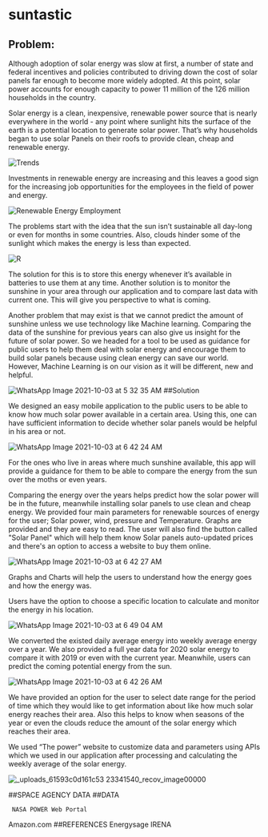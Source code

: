 # suntastic

## Problem:

Although adoption of solar energy was slow at first, a number of state and federal incentives and policies contributed to driving down the cost of solar panels far enough to become more widely adopted. At this point, solar power accounts for enough capacity to power 11 million of the 126 million households in the country.



  Solar energy is a clean, inexpensive, renewable power source that is nearly everywhere in the world - any point where sunlight hits the surface of the earth is a potential location to generate solar power. That’s why households began to use solar Panels on their roofs to provide clean, cheap and renewable energy.

![Trends](https://user-images.githubusercontent.com/88866544/135774076-3a14325a-1a4d-41cc-b8cc-72406555f94b.png)

Investments in renewable energy are increasing and this leaves a good sign for the increasing job opportunities for the employees in the field of power and energy. 


![Renewable Energy Employment](https://user-images.githubusercontent.com/88866544/135774087-213c574d-79f5-4de8-81f1-40122c79b456.png)

The problems start with the idea that the sun isn’t sustainable all day-long or even for months in some countries. Also, clouds hinder some of the sunlight which makes the energy is less than expected.

![R](https://user-images.githubusercontent.com/88866544/135774113-1c778cea-0232-4d06-8844-26a9f48e1439.jpeg)


 The solution for this is to store this energy whenever it’s available in batteries to use them at any time. Another solution is to monitor the sunshine in your area through our application and to compare last data with current one. This will give you perspective to what is coming.

Another problem that may exist is that we cannot predict the amount of sunshine unless we use technology like Machine learning.
 Comparing the data of the sunshine for previous years can also give us insight for the future of solar power. So we headed for a tool to be used as guidance for public users to help them deal with solar energy and encourage them to build solar panels because using clean energy can save our world. 
 However, Machine Learning is on our vision as it will be different, new and helpful.


![WhatsApp Image 2021-10-03 at 5 32 35 AM](https://user-images.githubusercontent.com/88866544/135774148-912079b7-3923-49b8-b725-794d935c20c8.jpeg)
##Solution

We designed an easy mobile application to the public users to be able to know how much solar power available in a certain area. Using this, one can have sufficient information to decide whether solar panels would be helpful in his area or not.

![WhatsApp Image 2021-10-03 at 6 42 24 AM](https://user-images.githubusercontent.com/88866544/135774157-e5e007bc-f2b0-4719-9486-ef4c79e81d64.jpeg)


For the ones who live in areas where much sunshine available, this app will provide a guidance for them to be able to compare the energy from the sun over the moths or even years.

 Comparing the energy over the years helps predict how the solar power will be in the future, meanwhile installing solar panels to use clean and cheap energy.
We provided four main parameters for renewable sources of energy for the user; Solar power, wind, pressure and Temperature.
Graphs are provided and they are easy to read.
The user will also find the button called "Solar Panel" which will help them know Solar panels auto-updated prices and there's an option to access a website to buy them online.


![WhatsApp Image 2021-10-03 at 6 42 27 AM](https://user-images.githubusercontent.com/88866544/135774176-1d014589-0479-44f2-8eee-40882730c9e2.jpeg)


Graphs and Charts will help the users to understand how the energy goes and how the energy was.


  Users have the option to choose a specific location to calculate and monitor the energy in his location.
  

![WhatsApp Image 2021-10-03 at 6 49 04 AM](https://user-images.githubusercontent.com/88866544/135774203-31fd4d5d-1547-47ee-962f-71436466def4.jpeg)


 We converted the existed daily average energy into weekly average energy over a year. We also provided a full year data for 2020 solar energy to compare it with 2019 or even with the current year. Meanwhile, users can predict the coming potential energy from the sun.
 
 
![WhatsApp Image 2021-10-03 at 6 42 26 AM](https://user-images.githubusercontent.com/88866544/135774212-7f13b617-3ae6-4e08-9c7c-fca6baec3fa3.jpeg)


We have provided an option for the user to select date range for the period of time which they would like to get information about like how much solar energy reaches their area. Also this helps to know when seasons of the year or even the clouds reduce the amount of the solar energy which reaches their area.

We used “The power” website to customize data and parameters using APIs which we used in our application after processing and calculating the weekly average of the solar energy.


![_uploads_61593c0d161c53 23341540_recov_image00000](https://user-images.githubusercontent.com/88866544/135774229-ff59622f-f25e-4b19-8678-032f09f04f50.jpg)



##SPACE AGENCY DATA
##DATA

     NASA POWER Web Portal
Amazon.com
##REFERENCES
Energysage
IRENA 



